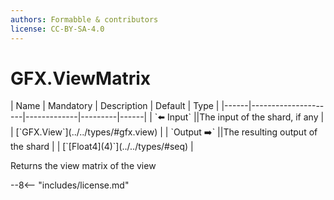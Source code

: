 ```yaml
---
authors: Formabble & contributors
license: CC-BY-SA-4.0
---
```



# GFX.ViewMatrix

<div class="sh-parameters" markdown="1">
| Name | Mandatory | Description | Default | Type |
|------|---------------------|-------------|---------|------|
| `⬅️ Input` ||The input of the shard, if any | | [`GFX.View`](../../types/#gfx.view) |
| `Output ➡️` ||The resulting output of the shard | | [`[Float4](4)`](../../types/#seq) |

</div>

Returns the view matrix of the view

--8<-- "includes/license.md"

